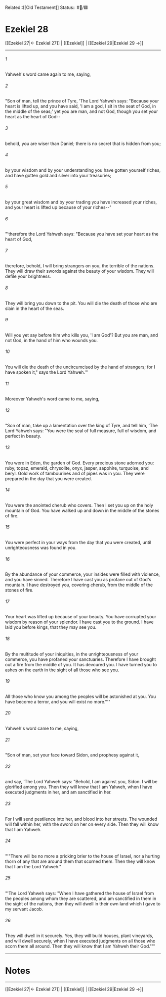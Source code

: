 Related::[[Old Testament]]
Status:: #📖/🟥
# Ezekiel 28

[[Ezekiel 27|← Ezekiel 27]] | [[Ezekiel]] | [[Ezekiel 29|Ezekiel 29 →]]
***



###### 1 
Yahweh's word came again to me, saying, 

###### 2 
"Son of man, tell the prince of Tyre, 'The Lord Yahweh says: "Because your heart is lifted up, and you have said, 'I am a god, I sit in the seat of God, in the middle of the seas;' yet you are man, and not God, though you set your heart as the heart of God-- 

###### 3 
behold, you are wiser than Daniel; there is no secret that is hidden from you; 

###### 4 
by your wisdom and by your understanding you have gotten yourself riches, and have gotten gold and silver into your treasuries; 

###### 5 
by your great wisdom and by your trading you have increased your riches, and your heart is lifted up because of your riches--" 

###### 6 
"'therefore the Lord Yahweh says: "Because you have set your heart as the heart of God, 

###### 7 
therefore, behold, I will bring strangers on you, the terrible of the nations. They will draw their swords against the beauty of your wisdom. They will defile your brightness. 

###### 8 
They will bring you down to the pit. You will die the death of those who are slain in the heart of the seas. 

###### 9 
Will you yet say before him who kills you, 'I am God'? But you are man, and not God, in the hand of him who wounds you. 

###### 10 
You will die the death of the uncircumcised by the hand of strangers; for I have spoken it," says the Lord Yahweh.'" 

###### 11 
Moreover Yahweh's word came to me, saying, 

###### 12 
"Son of man, take up a lamentation over the king of Tyre, and tell him, 'The Lord Yahweh says: "You were the seal of full measure, full of wisdom, and perfect in beauty. 

###### 13 
You were in Eden, the garden of God. Every precious stone adorned you: ruby, topaz, emerald, chrysolite, onyx, jasper, sapphire, turquoise, and beryl. Gold work of tambourines and of pipes was in you. They were prepared in the day that you were created. 

###### 14 
You were the anointed cherub who covers. Then I set you up on the holy mountain of God. You have walked up and down in the middle of the stones of fire. 

###### 15 
You were perfect in your ways from the day that you were created, until unrighteousness was found in you. 

###### 16 
By the abundance of your commerce, your insides were filled with violence, and you have sinned. Therefore I have cast you as profane out of God's mountain. I have destroyed you, covering cherub, from the middle of the stones of fire. 

###### 17 
Your heart was lifted up because of your beauty. You have corrupted your wisdom by reason of your splendor. I have cast you to the ground. I have laid you before kings, that they may see you. 

###### 18 
By the multitude of your iniquities, in the unrighteousness of your commerce, you have profaned your sanctuaries. Therefore I have brought out a fire from the middle of you. It has devoured you. I have turned you to ashes on the earth in the sight of all those who see you. 

###### 19 
All those who know you among the peoples will be astonished at you. You have become a terror, and you will exist no more."'" 

###### 20 
Yahweh's word came to me, saying, 

###### 21 
"Son of man, set your face toward Sidon, and prophesy against it, 

###### 22 
and say, 'The Lord Yahweh says: "Behold, I am against you, Sidon. I will be glorified among you. Then they will know that I am Yahweh, when I have executed judgments in her, and am sanctified in her. 

###### 23 
For I will send pestilence into her, and blood into her streets. The wounded will fall within her, with the sword on her on every side. Then they will know that I am Yahweh. 

###### 24 
"'"There will be no more a pricking brier to the house of Israel, nor a hurting thorn of any that are around them that scorned them. Then they will know that I am the Lord Yahweh." 

###### 25 
"'The Lord Yahweh says: "When I have gathered the house of Israel from the peoples among whom they are scattered, and am sanctified in them in the sight of the nations, then they will dwell in their own land which I gave to my servant Jacob. 

###### 26 
They will dwell in it securely. Yes, they will build houses, plant vineyards, and will dwell securely, when I have executed judgments on all those who scorn them all around. Then they will know that I am Yahweh their God."'"

---
# Notes


***
[[Ezekiel 27|← Ezekiel 27]] | [[Ezekiel]] | [[Ezekiel 29|Ezekiel 29 →]]
